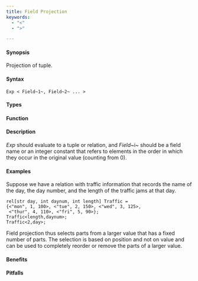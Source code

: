 ```yaml
---
title: Field Projection
keywords:
  - "<"
  - ">"

---
```


#### Synopsis

Projection of tuple.

#### Syntax

`Exp < Field~1~, Field~2~ ... >`

#### Types

#### Function

#### Description

_Exp_ should evaluate to a tuple or relation, and _Field_~i~ should be a field name or an integer constant
 that refers to elements in the order in which they occur in the original value (counting from 0). 

#### Examples

Suppose we have a relation with traffic information that records the name of the day, the day number, and the length of the traffic jams at that day.
```rascal-shell
rel[str day, int daynum, int length] Traffic = 
{<"mon", 1, 100>, <"tue", 2, 150>, <"wed", 3, 125>, 
 <"thur", 4, 110>, <"fri", 5, 90>};
Traffic<length,daynum>;
Traffic<2,day>;
```
Field projection thus selects parts from a larger value that has a fixed number of parts. The selection is based on position and not on value and can be used to completely reorder or remove the parts of a larger value.

#### Benefits

#### Pitfalls

